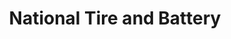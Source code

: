 ---
title: "National Tire and Battery"
url: /roanoke/national-tire-and-battery/
shop: Autowerkstatt
---